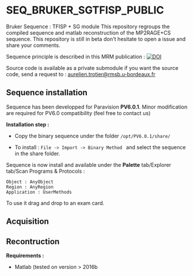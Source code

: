 # SEQ_BRUKER_SGTFISP_PUBLIC

Bruker Sequence : TFISP + SG module
This repository regroups the compiled sequence and matlab reconstruction of the MP2RAGE+CS sequence. This repository is still in beta don't hesitate to open a issue and share your comments.

Sequence principle is described in this MRM publication : [![DOI](https://zenodo.org/badge/DOI/10.1002/jmri.24688.svg)](https://doi.org/10.1002/jmri.24688)

Source code is available as a private submodule if you want the source code, send a request to : aurelien.trotier@rmsb.u-bordeaux.fr

## Sequence installation

Sequence has been developped for Paravision **PV6.0.1**. Minor modification are required for PV6.0 compatibility (feel free to contact us)

**Installation step :**

* Copy the binary sequence under the folder
  `/opt/PV6.0.1/share/`

* To install : `File -> Import -> Binary Method ` and select the sequence in the share folder.


Sequence is now install and available under the **Palette** tab/Explorer tab/Scan Programs & Protocols :

```
Object : AnyObject
Region : AnyRegion
Application : UserMethods
```

To use it drag and drop to an exam card.

## Acquisition


## Recontruction

**Requirements :**

* Matlab (tested on version > 2016b